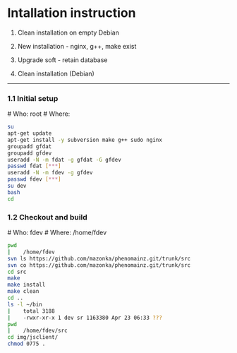 Intallation instruction
=======================
1. Clean installation on empty Debian
2. New installation - nginx, g++, make exist
3. Upgrade soft - retain database

1. Clean installation (Debian)
------------------------------
### 1.1 Initial setup
\# Who: root
\# Where:
```bash
su
apt-get update
apt-get install -y subversion make g++ sudo nginx
groupadd gfdat
groupadd gfdev
useradd -N -m fdat -g gfdat -G gfdev
passwd fdat [***]
useradd -N -m fdev -g gfdev
passwd fdev [***]
su dev
bash
cd
```

### 1.2 Checkout and build
\# Who: fdev
\# Where: /home/fdev
```bash
pwd
|    /home/fdev
svn ls https://github.com/mazonka/phenomainz.git/trunk/src
svn co https://github.com/mazonka/phenomainz.git/trunk/src
cd src
make
make install
make clean
cd ..
ls -l ~/bin
|    total 3188
|    -rwxr-xr-x 1 dev sr 1163380 Apr 23 06:33 ???
pwd
|    /home/fdev/src
cd img/jsclient/
chmod 0775 .
```


